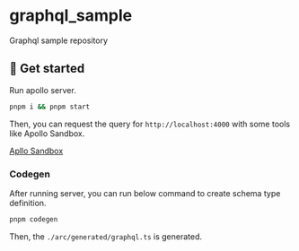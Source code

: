 # graphql_sample

Graphql sample repository

## 🚀 Get started

Run apollo server.

```sh
pnpm i && pnpm start
```

Then, you can request the query for `http://localhost:4000` with some tools like Apollo Sandbox.

[Apllo Sandbox](https://studio.apollographql.com/sandbox/explorer/?_gl=1%2A16er0h%2A_ga%2AMTIwMDgyOTQwOS4xNzE3ODAzMTgy%2A_ga_0BGG5V2W2K%2AMTcxNzgwMzE4Mi4xLjEuMTcxNzgwMzc5NC4wLjAuMA..)

### Codegen

After running server, you can run below command to create schema type definition.

```sh
pnpm codegen
```

Then, the `./arc/generated/graphql.ts` is generated.
